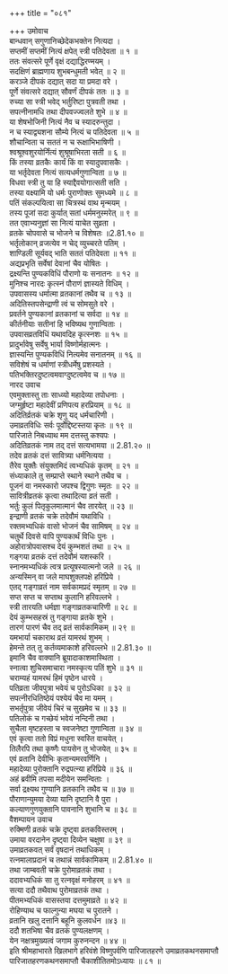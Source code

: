 +++
title = "०८१"

+++
उमोवाच  
बान्धवान् सगुणानिच्छेदेकभक्तेन नित्यदा ।  
सप्तमीं सप्तमीं नित्यं क्षपेत् स्त्री पतिदेवता ॥ १ ॥  
ततः संवत्सरे पूर्णे वृक्षं दद्याद्धिरण्मयम् ।  
सदक्षिणं ब्राह्मणाय शुभबन्धुमती भवेत् ॥ २ ॥  
करञ्जे दीपकं दद्यात् सदा या प्रमदा वरे ।  
पूर्णे संवत्सरे दद्यात् सौवर्णं दीपकं ततः ॥ ३ ॥  
रुच्या सा स्त्री भवेद् भर्तुरिष्टा पुत्रवती तथा ।  
सपत्नीनामधि तथा दीपवज्ज्वलते शुभे ॥ ४ ॥  
या शेषभोजिनी नित्यं नैव च स्यादरुन्तुदा ।  
न च स्याद्व्यशना सौम्ये नित्यं च पतिदेवता ॥ ५ ॥  
शौचान्विता च सततं न च रूक्षाभिभाषिणी ।  
श्वश्रूश्वशुरयोर्निंत्यं शुश्रूषाभिरता सती ॥ ६ ॥  
किं तस्या व्रतकैः कार्यं किं वा स्यादुपवासकैः ।  
या भर्तृदेवता नित्यं सत्यधर्मगुणान्विता ॥ ७ ॥  
विधवा स्त्री तु या हि स्याद्दैवयोगात्सती सति ।  
तस्या वक्ष्यामि यो धर्मः पुराणोक्तः सुमध्यमे ॥ ८ ॥  
पतिं संकल्पयित्वा सा चित्रस्थं वाथ मृन्मयम् ।  
तस्य पूजां सदा कुर्यात् सतां धर्ममनुस्मरेत् ॥ ९ ॥  
तत एवाभ्यनुज्ञां सा नित्यं याचेत सुव्रता ।  
व्रतके चोपवासे च भोजने च विशेषतः ॥2.81.१० ॥  
भर्तृलोकान् व्रजत्येव न चेद् व्युच्चरते पतिम् ।  
शाण्डिली सूर्यवद् भाति सततं पतिदेवता ॥ ११ ॥  
अद्यप्रभृति सर्वेषां देवानां चैव योषितः ।  
द्रक्ष्यन्ति पुण्यकविधिं पौराणो यः सनातनः ॥ १२ ॥  
मुनिश्च नारदः कृत्स्नं पौराणं ज्ञास्यते विधिम् ।  
उपवासस्य धर्मात्मा व्रतकानां तथैव च ॥ १३ ॥  
अदितिस्तपसेन्द्राणी त्वं च सोमसुते वरे ।  
प्रवर्तने पुण्यकानां व्रतकानां च सर्वदा ॥ १४ ॥  
कीर्तनीयाः सतीनां हि भविष्यथ गुणान्विताः ।  
उपवासव्रतविधिं यथावदिह कृत्स्नशः ॥ १५ ॥  
प्रादुर्भावेषु सर्वेषु भार्या विष्णोर्महात्मनः ।  
ज्ञास्यन्ति पुण्यकविधिं नित्यमेव सनातनम् ॥ १६ ॥  
सविशेषं च धर्माणां स्त्रीधर्मेषु प्रशस्यते ।  
पतिभक्तिरदुष्टत्वमवाग्दुष्टत्वमेव च ॥ १७ ॥  
नारद उवाच  
एवमुक्तास्तु ताः साध्व्यो महादेव्या तपोधनाः ।  
जग्मुर्हृष्टा महादेवीं प्रणिपत्य हरप्रियाम् ॥ १८ ॥  
अदितिर्व्रतकं चक्रे शृणु यद् धर्मचारिणी ।  
उमाव्रतविधिः सर्वः पूर्वोद्दिष्टस्तया कृतः ॥ १९ ॥  
पारिजाते निबध्याथ मम दत्तस्तु कश्यपः ।  
अदितिव्रतकं नाम तद् दत्तं सत्यभामया ॥ 2.81.२० ॥  
तदेव व्रतकं दत्तं सावित्र्या धर्मनित्यया ।  
तैरेव युक्तैः संयुक्तमिदं त्वभ्यधिकं कृतम् ॥ २१ ॥  
संध्याकाले तु सम्प्राप्ते स्थाने स्थाने तथैव च ।  
पूजनं वा नमस्कारो जपश्च द्विगुणः स्मृतः ॥ २२ ॥  
सावित्रीव्रतकं कृत्वा तथादित्या व्रतं सती ।  
भर्तुः कुलं पितृकुलमात्मानं चैव तारयेत् ॥ २३ ॥  
इन्द्राणी व्रतकं चक्रे तदेवौमं यथाविधि ।  
रक्तमभ्यधिकं वासो भोजनं चैव सामिषम् ॥ २४ ॥  
चतुर्थे दिवसे वापि पुण्यकार्थं विधिः पुनः ।  
अहोरात्रोपवासश्च देयं कुम्भशतं तथा ॥ २५ ॥  
गङ्गया व्रतकं दत्तं तदेवौमं यशस्करि ।  
स्नानमभ्यधिकं त्वत्र प्रत्यूषस्यात्मनो जले ॥ २६ ॥  
अन्यस्मिन् वा जले माघशुक्लपक्षे हरिप्रिये ।  
एतद् गङ्गाव्रतं नाम सर्वकामप्रदं स्मृतम् ॥ २७ ॥  
सप्त सप्त च सप्ताथ कुलानि हरिवल्लभे ।  
स्त्री तारयति धर्मज्ञा गङ्गाव्रतकचारिणी ॥ २८ ॥  
देयं कुम्भसहस्रं तु गङ्गाया व्रतके शुभे ।  
तारणं पारणं चैव तद् व्रतं सार्वकामिकम् ॥ २९ ॥  
यमभार्या चकाराथ व्रतं यामरथं शुभम् ।  
हेमन्ते तत् तु कर्तव्यमाकाशे हरिवल्लभे ॥ 2.81.३० ॥  
इमानि चैव वाक्यानि ब्रूयादाकाशमास्थिता ।  
स्नात्वा शुचिसमाचारा नमस्कृत्य पतिं शुभे ॥ ३१ ॥  
चराम्यहं यामरथं हिमं पृष्ठेन धारये ।  
पतिव्रता जीवपुत्रा भवेयं च पुरोऽधिका ॥ ३२ ॥  
सपत्नीरधितिष्ठेयं पश्येयं चैव मा यमम् ।  
सभर्तृपुत्रा जीवेयं चिरं च सुखमेव च ॥ ३३ ॥  
पतिलोकं च गच्छेयं भवेयं नन्दिनी तथा ।  
सुचैला मृष्टहस्ता च स्वजनेष्टा गुणान्विता ॥ ३४ ॥  
एवं कृत्वा ततो विप्रं मधुना स्वस्ति वाचयेत् ।  
तिलैरपि तथा कृष्णैः पायसेन तु भोजयेत् ॥ ३५ ॥  
एवं व्रतानि देवीभिः कृतान्यमरवर्णिनि ।  
महादेव्या पुरोक्तानि रुद्रपत्न्या हरिप्रिये ॥ ३६ ॥  
अहं ब्रवीमि तपसा मदीयेन समन्विताः ।  
सर्वा द्रक्ष्यथ गुण्यानि व्रतकानि तथैव च ॥ ३७ ॥  
पौराणान्युमया देव्या यानि दृष्टानि वै पुरा ।  
कल्याणगुणयुक्तानि पावनानि शुभानि च ॥ ३८ ॥  
वैशम्पायन उवाच  
रुक्मिणी व्रतकं चक्रे दृष्ट्वा व्रतकविस्तरम् ।  
उमाया वरदानेन दृष्ट्वा दिव्येन चक्षुषा ॥ ३९ ॥  
उमाव्रतकवत् सर्वं वृषदानं तथाधिकम् ।  
रत्नमालाप्रदानं च तथान्नं सार्वकामिकम् ॥ 2.81.४० ॥  
तथा जाम्बवती चक्रे पुरोमाव्रतकं तथा ।  
ददावभ्यधिकं सा तु रत्नवृक्षं मनोहरम् ॥ ४१ ॥  
सत्या ददौ तथैवाथ पुरोमाव्रतकं तथा ।  
पीतमभ्यधिकं वासस्तया दत्तमुमाव्रते ॥ ४२ ॥  
रोहिण्याथ च फाल्गुन्या मघया च पुरातने ।  
व्रतानि खलु दत्तानि बहूनि कुलवर्धन ॥४३ ॥  
ददौ शतभिषा चैव व्रतकं पुण्यलक्षणम् ।  
येन नक्षत्रमुख्यत्वं जगाम कुरुनन्दन ॥ ४४ ॥  
इति श्रीमहाभारते खिलभागे हरिवंशे विष्णुपर्वणि पारिजातहरणे उमाव्रतकथनसमाप्तौ  
पारिजातहरणकथनसमाप्तौ चैकाशीतितमोऽध्यायः ॥ ८१ ॥